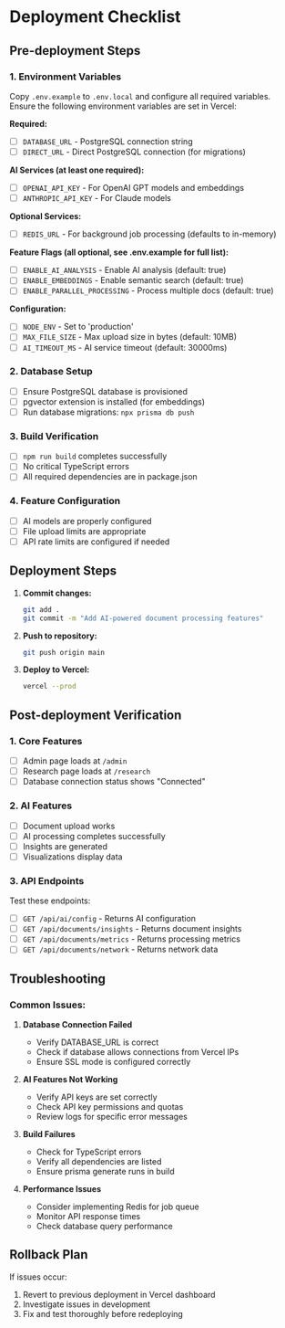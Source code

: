# Deployment Checklist

## Pre-deployment Steps

### 1. Environment Variables
Copy `.env.example` to `.env.local` and configure all required variables.
Ensure the following environment variables are set in Vercel:

**Required:**
- [ ] `DATABASE_URL` - PostgreSQL connection string
- [ ] `DIRECT_URL` - Direct PostgreSQL connection (for migrations)

**AI Services (at least one required):**
- [ ] `OPENAI_API_KEY` - For OpenAI GPT models and embeddings
- [ ] `ANTHROPIC_API_KEY` - For Claude models

**Optional Services:**
- [ ] `REDIS_URL` - For background job processing (defaults to in-memory)

**Feature Flags (all optional, see .env.example for full list):**
- [ ] `ENABLE_AI_ANALYSIS` - Enable AI analysis (default: true)
- [ ] `ENABLE_EMBEDDINGS` - Enable semantic search (default: true)
- [ ] `ENABLE_PARALLEL_PROCESSING` - Process multiple docs (default: true)

**Configuration:**
- [ ] `NODE_ENV` - Set to 'production'
- [ ] `MAX_FILE_SIZE` - Max upload size in bytes (default: 10MB)
- [ ] `AI_TIMEOUT_MS` - AI service timeout (default: 30000ms)

### 2. Database Setup
- [ ] Ensure PostgreSQL database is provisioned
- [ ] pgvector extension is installed (for embeddings)
- [ ] Run database migrations: `npx prisma db push`

### 3. Build Verification
- [ ] `npm run build` completes successfully
- [ ] No critical TypeScript errors
- [ ] All required dependencies are in package.json

### 4. Feature Configuration
- [ ] AI models are properly configured
- [ ] File upload limits are appropriate
- [ ] API rate limits are configured if needed

## Deployment Steps

1. **Commit changes:**
   ```bash
   git add .
   git commit -m "Add AI-powered document processing features"
   ```

2. **Push to repository:**
   ```bash
   git push origin main
   ```

3. **Deploy to Vercel:**
   ```bash
   vercel --prod
   ```

## Post-deployment Verification

### 1. Core Features
- [ ] Admin page loads at `/admin`
- [ ] Research page loads at `/research`
- [ ] Database connection status shows "Connected"

### 2. AI Features
- [ ] Document upload works
- [ ] AI processing completes successfully
- [ ] Insights are generated
- [ ] Visualizations display data

### 3. API Endpoints
Test these endpoints:
- [ ] `GET /api/ai/config` - Returns AI configuration
- [ ] `GET /api/documents/insights` - Returns document insights
- [ ] `GET /api/documents/metrics` - Returns processing metrics
- [ ] `GET /api/documents/network` - Returns network data

## Troubleshooting

### Common Issues:

1. **Database Connection Failed**
   - Verify DATABASE_URL is correct
   - Check if database allows connections from Vercel IPs
   - Ensure SSL mode is configured correctly

2. **AI Features Not Working**
   - Verify API keys are set correctly
   - Check API key permissions and quotas
   - Review logs for specific error messages

3. **Build Failures**
   - Check for TypeScript errors
   - Verify all dependencies are listed
   - Ensure prisma generate runs in build

4. **Performance Issues**
   - Consider implementing Redis for job queue
   - Monitor API response times
   - Check database query performance

## Rollback Plan

If issues occur:
1. Revert to previous deployment in Vercel dashboard
2. Investigate issues in development
3. Fix and test thoroughly before redeploying